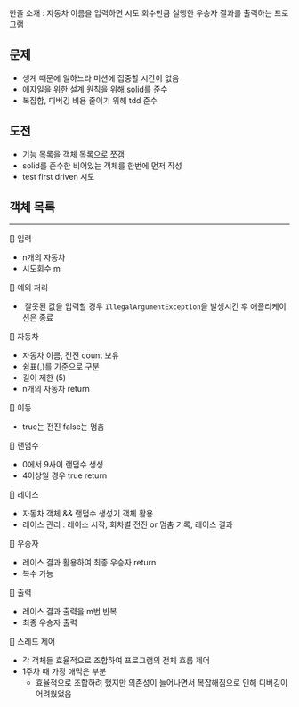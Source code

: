 한줄 소개 : 자동차 이름을 입력하면 시도 회수만큼 실행한 우승자 결과를 출력하는 프로그램

## 문제
- 생계 때문에 일하느라 미션에 집중할 시간이 없음
- 애자일을 위한 설계 원칙을 위해 solid를 준수
- 복잡함, 디버깅 비용 줄이기 위해 tdd 준수

## 도전
- 기능 목록을 객체 목록으로 쪼갬
- solid를 준수한 비어있는 객체를 한번에 먼저 작성
- test first driven 시도

## 객체 목록
---

[] 입력
- n개의 자동차
- 시도회수 m

[] 예외 처리
-  잘못된 값을 입력할 경우 `IllegalArgumentException`을 발생시킨 후 애플리케이션은 종료

[] 자동차
- 자동차 이름, 전진 count 보유
- 쉼표(,)를 기준으로 구분
- 길이 제한 (5)
- n개의 자동차 return

[] 이동
- true는 전진 false는 멈춤

[] 랜덤수
- 0에서 9사이 랜덤수 생성
- 4이상일 경우 true return

[] 레이스
- 자동차 객체 && 랜덤수 생성기 객체 활용
- 레이스 관리 : 레이스 시작, 회차별 전진 or 멈춤 기록, 레이스 결과

[] 우승자
- 레이스 결과 활용하여 최종 우승자 return
- 복수 가능

[] 출력
- 레이스 결과 출력을 m번 반복
- 최종 우승자 출력

[] 스레드 제어
- 각 객체들 효율적으로 조합하여 프로그램의 전체 흐름 제어
- 1주차 때 가장 애먹은 부분
    - 효율적으로 조합하려 했지만 의존성이 늘어나면서 복잡해짐으로 인해 디버깅이 어려웠었음